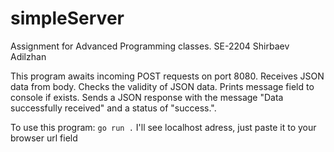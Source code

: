 # simpleServer
Assignment for Advanced Programming classes. SE-2204 Shirbaev Adilzhan

This program awaits incoming POST requests on port 8080.
Receives JSON data from body.
Checks the validity of JSON data.
Prints message field to console if exists.
Sends a JSON response with the message "Data successfully received" and a status of "success.".

To use this program: `go run .`
I'll see localhost adress, just paste it to your browser url field
